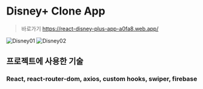 # Disney+ Clone App
>바로가기 https://react-disney-plus-app-a0fa8.web.app/

![Disney01](https://github.com/reserver7/react-disney-plus-app/assets/78328320/95c447e4-eaf3-4e26-a0f7-ddc901585b90)
![Disney02](https://github.com/reserver7/react-disney-plus-app/assets/78328320/0f131b0b-0a1c-400c-84b8-c3223c5d0a55)

## 프로젝트에 사용한 기술
### React, react-router-dom, axios, custom hooks, swiper, firebase 

